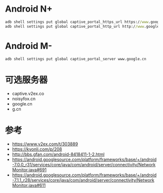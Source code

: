 # Android N+
``` cmd
adb shell settings put global captive_portal_https_url https://www.google.cn/generate_204
adb shell settings put global captive_portal_http_url http://www.google.cn/generate_204
```

# Android M-
``` cmd
adb shell settings put global captive_portal_server www.google.cn
```

# 可选服务器
- captive.v2ex.co
- noisyfox.cn
- google.cn
- g.cn

# 参考
- https://www.v2ex.com/t/303889
- https://kyonli.com/p/208
- http://bbs.gfan.com/android-8418411-1-2.html
- https://android.googlesource.com/platform/frameworks/base/+/android-7.0.0_r31/services/core/java/com/android/server/connectivity/NetworkMonitor.java#691
- https://android.googlesource.com/platform/frameworks/base/+/android-7.1.1_r28/services/core/java/com/android/server/connectivity/NetworkMonitor.java#611
